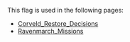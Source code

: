 This flag is used in the following pages:
 - [Corveld_Restore_Decisions](../decisions/Corveld_Restore_Decisions.md)
 - [Ravenmarch_Missions](../missions/Ravenmarch_Missions.md)
